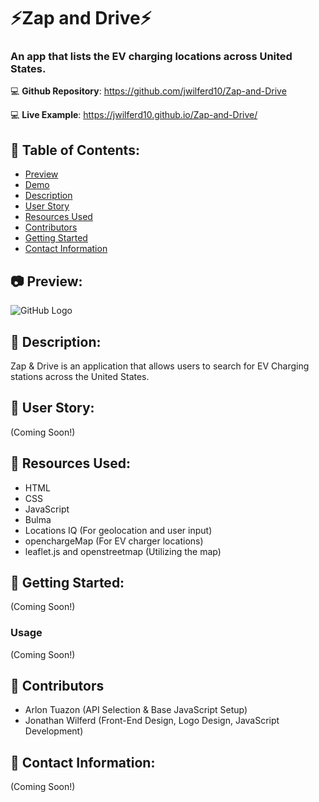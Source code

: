 # ⚡Zap and Drive⚡

### An app that lists the EV charging locations across United States.

:computer: **Github Repository**: https://github.com/jwilferd10/Zap-and-Drive

:computer: **Live Example**: https://jwilferd10.github.io/Zap-and-Drive/

## :open_file_folder: Table of Contents:
  - [Preview](#camera-preview)
  - [Demo](#movie_camera-demo)
  - [Description](#wave-description)
  - [User Story](#book-user-story)
  - [Resources Used](#floppy_disk-resources-used)
  - [Contributors](#paperclip-contributors)
  - [Getting Started](#minidisc-getting-started)
  - [Contact Information](#e-mail-contact-information)

## :camera: Preview:
![GitHub Logo](./img/webScreenshot.png)

## :wave: Description: 
Zap & Drive is an application that allows users to search for EV Charging stations across the United States.

## :book: User Story:
(Coming Soon!)

## :floppy_disk: Resources Used:
- HTML
- CSS
- JavaScript
- Bulma
- Locations IQ (For geolocation and user input)
- openchargeMap (For EV charger locations)
- leaflet.js and openstreetmap (Utilizing the map)

## :minidisc: Getting Started:
(Coming Soon!)

### Usage
(Coming Soon!)

## :paperclip: Contributors
 - Arlon Tuazon (API Selection & Base JavaScript Setup)
 - Jonathan Wilferd (Front-End Design, Logo Design, JavaScript Development)
  
## :e-mail: Contact Information:
(Coming Soon!)
